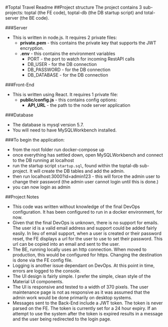 #Toptal Travel Readme
##Project structure
The project contains 3 sub-projects: toptal (the FE code), toptal-db
 (the DB startup script) and total-server (the BE code).

###Server
- This is written in node.js. It requires 2 private files:
  - **private.pem** - this contains the private key that supports the JWT encryption.
  - **.env** - this contains the environment variables
      - PORT - the port to watch for incoming RestAPI calls
      - DB_USER - for the DB connection
      - DB_PASSWORD - for the DB connection
      - DB_DATABASE - for the DB connection

###Front-End
- This is written using React. It requires 1 private file:
  - **public/config.js** - this contains config options:
    - **API_URL** - the path to the node server application

###Database
- The database is mysql version 5.7.
- You will need to have MySQLWorkbench installed.

###To begin the application:
- from the root folder run docker-compose up
- once everything has settled down, open MySQLWorkbench and connect
to the DB running at localhost
- run the startup script `startup.sql`, found within the toptal-db sub-project.
It will create the DB tables and add the admin.
- then run localhost:3000?id=admin123 - this will force the admin user to change
their password (the admin user cannot login until this is done.)
- you can now login as admin

##Project Notes
- This code was written without knowledge of the final DevOps configuration.
It has been configured to run in a docker environment, for now. 
- Given that the final DevOps is unknown, there is no support for emails. The user
id is a valid email address and support could be added fairly easily. In lieu of
email support, when a user is created or their password reset, the FE displays 
a url for the user to use to set their password. This url can be copied into
an email and sent to the user.
- The BE, running locally uses an http connection. When moved to production, 
this would be configured for https. Changing the destination is done via the 
FE config file.
- Logging is another issue dependant on DevOps. At this point in time, errors are
 logged to the console. 
- The UI design is fairly simple. I prefer the simple, clean style of the
Material UI components.
- The UI is responsive and tested to a width of 370 pixels. The user maintenance
page is not as responsive as it was assumed that the admin work would be done
primarily on desktop systems. 
- Messages sent to the Back-End include a JWT token. The token is never parsed
on the FE. The token is currently set for a 24 hour expiry. If an attempt to use
the system after the token is expired results in a message and the user being
redirected to the login page.

